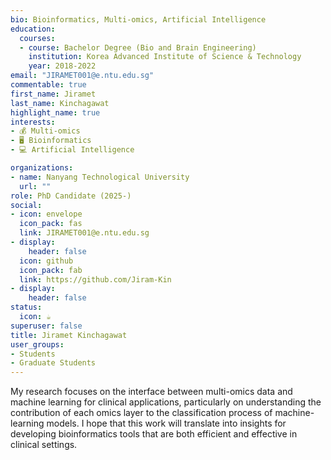 ```yaml
---
bio: Bioinformatics, Multi-omics, Artificial Intelligence
education:
  courses:
  - course: Bachelor Degree (Bio and Brain Engineering)
    institution: Korea Advanced Institute of Science & Technology
    year: 2018-2022
email: "JIRAMET001@e.ntu.edu.sg"
commentable: true
first_name: Jiramet
last_name: Kinchagawat
highlight_name: true
interests:
- 💰 Multi-omics
- 🖥 Bioinformatics
- 💻 Artificial Intelligence

organizations:
- name: Nanyang Technological University
  url: ""
role: PhD Candidate (2025-)
social:
- icon: envelope
  icon_pack: fas
  link: JIRAMET001@e.ntu.edu.sg
- display:
    header: false
  icon: github
  icon_pack: fab
  link: https://github.com/Jiram-Kin
- display:
    header: false
status:
  icon: ☕️
superuser: false
title: Jiramet Kinchagawat
user_groups:
- Students
- Graduate Students
---
```


My research focuses on the interface between multi-omics data and machine learning for clinical applications, particularly on understanding the contribution of each omics layer to the classification process of machine-learning models. I hope that this work will translate into insights for developing bioinformatics tools that are both efficient and effective in clinical settings.

 


